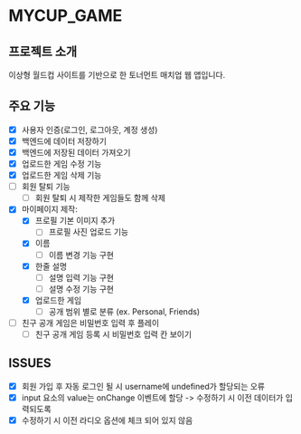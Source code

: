# MYCUP_GAME

## 프로젝트 소개

이상형 월드컵 사이트를 기반으로 한 토너먼트 매치업 웹 앱입니다.

## 주요 기능

- [x] 사용자 인증(로그인, 로그아웃, 계정 생성)
- [x] 백엔드에 데이터 저장하기
- [x] 백엔드에 저장된 데이터 가져오기
- [x] 업로드한 게임 수정 기능
- [x] 업로드한 게임 삭제 기능
- [ ] 회원 탈퇴 기능
  - [ ] 회원 탈퇴 시 제작한 게임들도 함께 삭제
- [x] 마이페이지 제작:
  - [x] 프로필 기본 이미지 추가
    - [ ] 프로필 사진 업로드 기능
  - [x] 이름
    - [ ] 이름 변경 기능 구현
  - [x] 한줄 설명
    - [ ] 설명 입력 기능 구현
    - [ ] 설명 수정 기능 구현
  - [x] 업로드한 게임
    - [ ] 공개 범위 별로 분류 (ex. Personal, Friends)
- [ ] 친구 공개 게임은 비밀번호 입력 후 플레이
  - [ ] 친구 공개 게임 등록 시 비밀번호 입력 칸 보이기

## ISSUES

- [x] 회원 가입 후 자동 로그인 될 시 username에 undefined가 할당되는 오류
- [x] input 요소의 value는 onChange 이벤트에 할당 -> 수정하기 시 이전 데이터가 입력되도록
- [x] 수정하기 시 이전 라디오 옵션에 체크 되어 있지 않음
